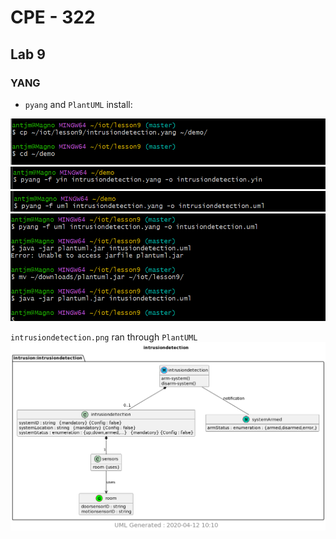 # CPE - 322
## Lab 9
### YANG
- `pyang` and `PlantUML` install:

![Screenshot 2](https://raw.githubusercontent.com/amagno1/design-vi/main/Lab9/92.png) 
![Screenshot 2](https://raw.githubusercontent.com/amagno1/design-vi/main/Lab9/yin.png) 
![Screenshot 2](https://raw.githubusercontent.com/amagno1/design-vi/main/Lab9/uml.png)
![Screenshot 2](https://raw.githubusercontent.com/amagno1/design-vi/main/Lab9/93.png) 


`intrusiondetection.png` ran through `PlantUML`
![Screenshot 2](https://raw.githubusercontent.com/amagno1/design-vi/main/Lab9/intrusiondetection.png) 
